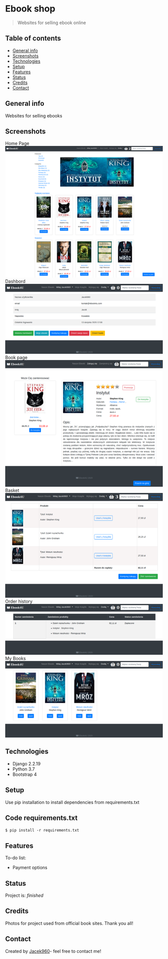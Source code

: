 # Ebook shop 
> Websites for selling ebook online

## Table of contents
* [General info](#general-info)
* [Screenshots](#screenshots)
* [Technologies](#technologies)
* [Setup](#setup)
* [Features](#features)
* [Status](#status)
* [Credits](#credits)
* [Contact](#contact)

## General info
Websites for selling ebooks

## Screenshots
Home Page
![Home page](./img/hom_page_book.png)
Dashbord
![Dashbord page](./img/profile.png)
Book page
![Book page](./img/pagebook.png)
Basket
![Basket page](./img/basket.png)
Order history
![History page](./img/order_hist.png)
My Books
![MYBooks page](./img/my-books.png)


## Technologies
* Django 2.2.19
* Python 3.7
* Bootstrap 4

## Setup
Use pip installation to install dependencies from requirements.txt
## Code requirements.txt

`$ pip install -r requirements.txt`

## Features
To-do list:
* Payment options


## Status
Project is: _finished_

## Credits
Photos for project used from official book sites. Thank you all!

## Contact
Created by [Jacek960](mailto:j.kuciel@outlook.com)- feel free to contact me!

